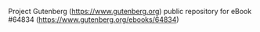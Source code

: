 Project Gutenberg (https://www.gutenberg.org) public repository for
eBook #64834 (https://www.gutenberg.org/ebooks/64834)
